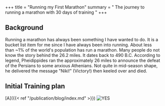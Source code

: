 +++ title = "Running my First Marathon" 
summary = " The journey to running a marathon with 30 days of training " 
+++
## Background 
Running a marathon has always been something I have wanted to do. It is a bucket list item for me since I have always been into running. About less than ~1% of the world's population has run a marathon. Many people do not know the story behind the 26.2 miles. It dates back to 490 B.C. According to legend, Pheidippides ran the approximately 26 miles to announce the defeat of the Persians to some anxious Athenians. Not quite in mid-season shape, he delivered the message "Niki!" (Victory!) then keeled over and died. 

## Initial Training plan 
[A]({{< ref "/publication/blog/index.md" >}})
 ![YES](/publication/mar.png)


